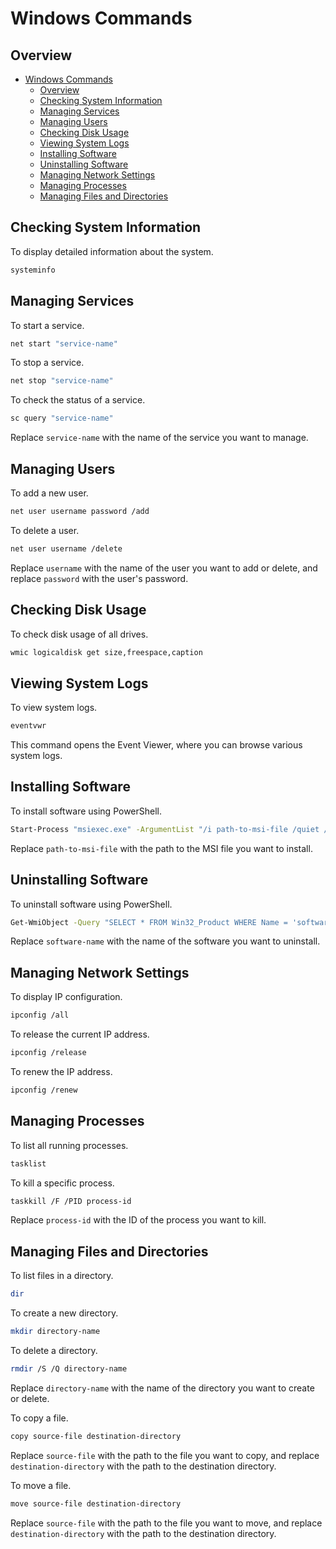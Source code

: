 # Windows Commands

## Overview
- [Windows Commands](#windows-commands)
  - [Overview](#overview)
  - [Checking System Information](#checking-system-information)
  - [Managing Services](#managing-services)
  - [Managing Users](#managing-users)
  - [Checking Disk Usage](#checking-disk-usage)
  - [Viewing System Logs](#viewing-system-logs)
  - [Installing Software](#installing-software)
  - [Uninstalling Software](#uninstalling-software)
  - [Managing Network Settings](#managing-network-settings)
  - [Managing Processes](#managing-processes)
  - [Managing Files and Directories](#managing-files-and-directories)

## Checking System Information

To display detailed information about the system.

```sh
systeminfo
```

## Managing Services

To start a service.

```sh
net start "service-name"
```

To stop a service.

```sh
net stop "service-name"
```

To check the status of a service.

```sh
sc query "service-name"
```

Replace `service-name` with the name of the service you want to manage.

## Managing Users

To add a new user.

```sh
net user username password /add
```

To delete a user.

```sh
net user username /delete
```

Replace `username` with the name of the user you want to add or delete, and replace `password` with the user's password.

## Checking Disk Usage

To check disk usage of all drives.

```sh
wmic logicaldisk get size,freespace,caption
```

## Viewing System Logs

To view system logs.

```sh
eventvwr
```

This command opens the Event Viewer, where you can browse various system logs.

## Installing Software

To install software using PowerShell.

```sh
Start-Process "msiexec.exe" -ArgumentList "/i path-to-msi-file /quiet /norestart" -NoNewWindow -Wait
```

Replace `path-to-msi-file` with the path to the MSI file you want to install.

## Uninstalling Software

To uninstall software using PowerShell.

```sh
Get-WmiObject -Query "SELECT * FROM Win32_Product WHERE Name = 'software-name'" | ForEach-Object { $_.Uninstall() }
```

Replace `software-name` with the name of the software you want to uninstall.

## Managing Network Settings

To display IP configuration.

```sh
ipconfig /all
```

To release the current IP address.

```sh
ipconfig /release
```

To renew the IP address.

```sh
ipconfig /renew
```

## Managing Processes

To list all running processes.

```sh
tasklist
```

To kill a specific process.

```sh
taskkill /F /PID process-id
```

Replace `process-id` with the ID of the process you want to kill.

## Managing Files and Directories

To list files in a directory.

```sh
dir
```

To create a new directory.

```sh
mkdir directory-name
```

To delete a directory.

```sh
rmdir /S /Q directory-name
```

Replace `directory-name` with the name of the directory you want to create or delete.

To copy a file.

```sh
copy source-file destination-directory
```

Replace `source-file` with the path to the file you want to copy, and replace `destination-directory` with the path to the destination directory.

To move a file.

```sh
move source-file destination-directory
```

Replace `source-file` with the path to the file you want to move, and replace `destination-directory` with the path to the destination directory.